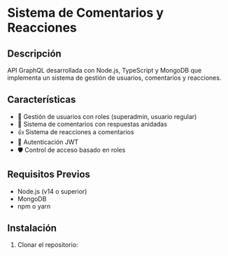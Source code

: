 # Sistema de Comentarios y Reacciones

## Descripción
API GraphQL desarrollada con Node.js, TypeScript y MongoDB que implementa un sistema de gestión de usuarios, comentarios y reacciones.

## Características
- 👥 Gestión de usuarios con roles (superadmin, usuario regular)
- 💬 Sistema de comentarios con respuestas anidadas
- 👍 Sistema de reacciones a comentarios
- 🔐 Autenticación JWT
- 🛡️ Control de acceso basado en roles

## Requisitos Previos
- Node.js (v14 o superior)
- MongoDB
- npm o yarn

## Instalación

1. Clonar el repositorio:
